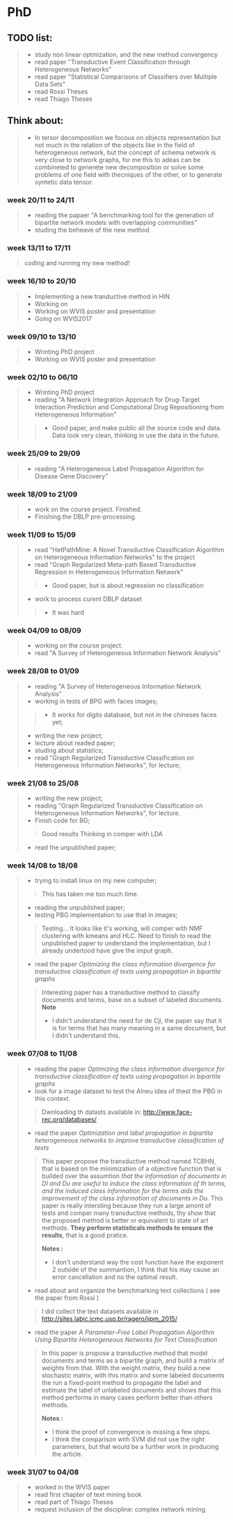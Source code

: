 # PhD

## TODO list:
> - study non linear optmization, and the new method convergency
> - read paper "Transductive Event Classification through Heterogeneous Networks"
> - read paper "Statistical Comparisons of Classifiers over Multiple Data Sets"
> - read Rossi Theses
> - read Thiago Theses

## Think about:
> - In tersor decomposition we focous on objects representation but not much in the relation of the objects like in the field of heterogeneous network, but the concept of schema network is very close to network graphs, for me this to adeas can be combineted to generete new decomposition or solve some problems of one field with thecniques of the other, or to generate syntetic data tensor.

### week 20/11 to 24/11
> - reading the papaer "A benchmarking tool for the generation of bipartite network models
with overlapping communities"
> - studing the beheave of the new method

### week 13/11 to 17/11
> coding and running my new method!

### week 16/10 to 20/10
> - Implementing a new tranductive method in HIN
> - Working on 
> - Working on WVIS poster and presentation
> - Going on WVIS2017

### week 09/10 to 13/10
> - Wrinting PhD project
> - Working on WVIS poster and presentation

### week 02/10 to 06/10
> - Wrinting PhD project
> - reading "A Network Integration Approach for Drug-Target Interaction Prediction and Computational Drug Repositioning from Heterogeneous Information"
> > - Good paper, and make public all the source code and data. Data look very clean, thinking in use the data in the future. 

### week 25/09 to 29/09
> - reading "A Heterogeneous Label Propagation Algorithm for Disease Gene Discovery"

### week 18/09 to 21/09
> - work on the course project. Finished.
> - Finishing the DBLP pre-processing.

### week 11/09 to 15/09
> - read "HetPathMine: A Novel Transductive Classification Algorithm on Heterogeneous Information Networks" to the project
> - read "Graph Regularized Meta-path Based Transductive Regression in Heterogeneous Information Network"
> > - Good paper, but is about regression no classification
> - work to process curent DBLP dataset
> > - It was hard

### week 04/09 to 08/09
> - working on the course project.
> - read "A Survey of Heterogeneous Information Network Analysis"

### week 28/08 to 01/09
> - reading "A Survey of Heterogeneous Information Network Analysis"
> - working in tests of BPG with faces images;
> > - It works for digits database, but not in the chineses faces yet;
> - writing the new project;
> - lecture about readed paper;
> - studing about statistics;
> - read "Graph Regularized Transductive Classification on Heterogeneous Information Networks", for lecture;


### week 21/08 to 25/08
> - writing the new project;
> - reading "Graph Regularized Transductive Classification on Heterogeneous Information Networks", for lecture.
> - Finish code for BG;
> > Good results
> > Thinking in comper with LDA
> - read the unpublished paper;
  
### week 14/08 to 18/08

> - trying to install linux on my new computer;
> > This has taken me too much time.
> - reading the unpublished paper;
> - testing PBG implementation to use that in images;
> > Testing... It looks like it's working, will comper with NMF clustering with kmeans and HLC.
> > Need to finish to read the unpublished paper to understand the implementation, but I already undertood have give the imput graph.
> - read the paper *Optimizing the class information divergence for transductive classification of texts using propagation in bipartite graphs*
> > Interesting paper has a transductive method to classify documents and terms, base on a subset of labeled documents.
> > **Note**
> > - I didn't understand the need for de Cji, the paper say that it is for terms that has many meaning in a same document, but I didn't understand this.


### week 07/08 to 11/08
> - reading the paper *Optimizing the class information divergence for transductive classification of texts using propagation in bipartite graphs*
> - look for a image dataset to test the Alneu idea of thest the PBG in this context.
> > Dwnloading th datasts available in: http://www.face-rec.org/databases/
> - read the paper *Optimization and label propagation in bipartite heterogeneous networks to improve transductive classification of texts*
> > This paper propose the transductive method named TCBHN, that is based on the minimization of a objective function that is builded over the assumtion *that the information of documents in Dl and Du are useful to induce the class information of th terms, and the induced class information for the terms aids the improvement of the class information of documents in Du*.
> > This paper is really intersting because they run a large amont of tests and comper many transductive methods, thy show that the proposed method is better or equivalent to state of art methods. **They perform statisticals methods to ensure the results**, that is a good pratice.
> >
> > **Notes :** 
> > - I don't understand way the cost function have the exponent 2 outside of the summantion, I think that his may cause an error cancellation and no the optimal result.
> - read about and organize the benchmarking text collections ( see the paper from Rossi )
> > I did collect the text datasets available in http://sites.labic.icmc.usp.br/ragero/jipm_2015/
> - read the paper *A Parameter-Free Label Propagation Algorithm Using Bipartite Heterogeneous Networks for Text Classification*
> > In this paper is propose a transductive method that model documents and terms as a bipartite graph, and build a matrix of weights from that. With the weight matrix, they build a new stochastic matrix, with this matrix and some labeled documents the run a fixed-point method to propagate the label and estimate the label of unlabeled documents and shows that this method performs in many cases perform better than others methods.
> >
> > **Notes :** 
> > - I think the proof of convergence is missing a few steps.
> > - I think the comparison with SVM did not use the right parameters, but that would be a further work in producing the article.

### week 31/07 to 04/08
> - worked in the WVIS paper
> - read first chapter of text mining book
> - read part of Thiago Theses
> - request inclusion of the discipline: complex network mining
